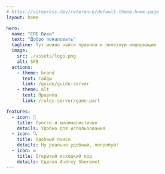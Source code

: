```yaml
---
# https://vitepress.dev/reference/default-theme-home-page
layout: home

hero:
  name: "СПБ Вики"
  text: "Добро пожаловать"
  tagline: Тут можно найти правила и полезную информацию
  image:
    src: ./assets/logo.png
    alt: SPB
  actions:
    - theme: brand
      text: Гайды
      link: /guide/guide-server
    - theme: alt
      text: Правила
      link: /rules-server/game-part

features:
  - icon: 🧃
    title: Просто и минималистично
    details: Удобно для использования
  - icon: 🔍
    title: Удобный поиск
    details: Ну реально удобный, попробуй!
  - icon: ⚙️
    title: Открытый исходкий код
    details: Сделал Andrey Sheremet
---
```


